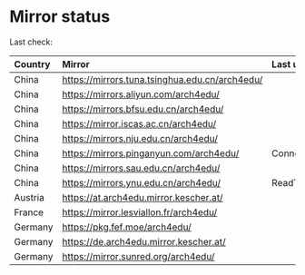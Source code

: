<script src="./time.js"></script>
# Mirror status
Last check: <script type="text/javascript">localize(1676399117.3739302);</script>

|Country|Mirror|Last update|
|:------|:-----|:----------|
|China|https://mirrors.tuna.tsinghua.edu.cn/arch4edu/|<script type="text/javascript">localize(1676356479);</script>|
|China|https://mirrors.aliyun.com/arch4edu/|<script type="text/javascript">localize(1676313241);</script>|
|China|https://mirrors.bfsu.edu.cn/arch4edu/|<script type="text/javascript">localize(1676356479);</script>|
|China|https://mirror.iscas.ac.cn/arch4edu/|<script type="text/javascript">localize(1676356479);</script>|
|China|https://mirrors.nju.edu.cn/arch4edu/|<script type="text/javascript">localize(1676356479);</script>|
|China|https://mirrors.pinganyun.com/arch4edu/|ConnectionError|
|China|https://mirrors.sau.edu.cn/arch4edu/|<script type="text/javascript">localize(1673850842);</script>|
|China|https://mirrors.ynu.edu.cn/arch4edu/|ReadTimeout|
|Austria|https://at.arch4edu.mirror.kescher.at/|<script type="text/javascript">localize(1676356479);</script>|
|France|https://mirror.lesviallon.fr/arch4edu/|<script type="text/javascript">localize(1676356479);</script>|
|Germany|https://pkg.fef.moe/arch4edu/|<script type="text/javascript">localize(1676356479);</script>|
|Germany|https://de.arch4edu.mirror.kescher.at/|<script type="text/javascript">localize(1676356479);</script>|
|Germany|https://mirror.sunred.org/arch4edu/|<script type="text/javascript">localize(1676356479);</script>|

<script src="./tablefilter/tablefilter.js"></script>
<script src="./table.js"></script>